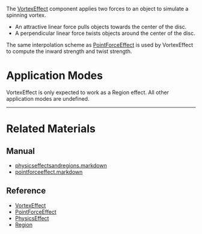 The [VortexEffect](https://github.com/zeroengineteam/ZeroDocs/blob/master/code_reference/class_reference/vortexeffect.markdown) component applies two forces to an object to simulate a spinning vortex.
 - An attractive linear force pulls objects towards the center of the disc.
 - A perpendicular  linear force twists objects around the center of the disc.

The same interpolation scheme as [PointForceEffect](https://github.com/zeroengineteam/ZeroDocs/blob/master/zero_editor_documentation/zeromanual/physics/physicseffectsandregions/pointforceeffect.markdown) is used by VortexEffect to compute the inward strength and twist strength.

 #  Application Modes
VortexEffect is only expected to work as a Region effect. All other application modes are undefined.

---
 #  Related Materials
 ##  Manual
- [physicseffectsandregions.markdown](https://github.com/zeroengineteam/ZeroDocs/blob/master/zero_editor_documentation/zeromanual/physics/physicseffectsandregions.markdown)
- [pointforceeffect.markdown](https://github.com/zeroengineteam/ZeroDocs/blob/master/zero_editor_documentation/zeromanual/physics/physicseffectsandregions/pointforceeffect.markdown)

 ##  Reference
- [VortexEffect](https://github.com/zeroengineteam/ZeroDocs/blob/master/code_reference/class_reference/vortexeffect.markdown)
- [PointForceEffect](https://github.com/zeroengineteam/ZeroDocs/blob/master/code_reference/class_reference/pointforceeffect.markdown)
- [PhysicsEffect](https://github.com/zeroengineteam/ZeroDocs/blob/master/code_reference/class_reference/physicseffect.markdown)
- [Region](https://github.com/zeroengineteam/ZeroDocs/blob/master/code_reference/class_reference/region.markdown) 

 